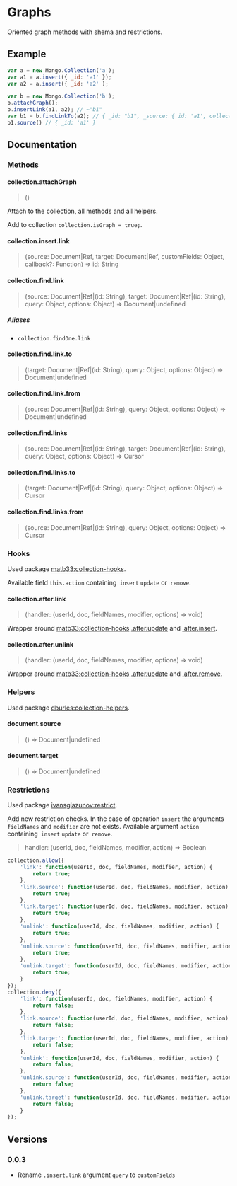 # Graphs

Oriented graph methods with shema and restrictions.

## Example

```js
var a = new Mongo.Collection('a');
var a1 = a.insert({ _id: 'a1' });
var a2 = a.insert({ _id: 'a2' );

var b = new Mongo.Collection('b');
b.attachGraph();
b.insertLink(a1, a2); // ~"b1"
var b1 = b.findLinkTo(a2); // { _id: "b1", _source: { id: 'a1', collection: 'a' }, _target: { id: 'a1', collection: 'a' } }
b1.source() // { _id: 'a1' }
```

## Documentation

### Methods

#### collection.attachGraph
> ()

Attach to the collection, all methods and all helpers.

Add to collection `collection.isGraph = true;`.

#### collection.insert.link
> (source: Document|Ref, target: Document|Ref, customFields: Object, callback?: Function) => id: String

#### collection.find.link
> (source: Document|Ref|(id: String), target: Document|Ref|(id: String), query: Object, options: Object) => Document|undefined

##### Aliases
* `collection.findOne.link`

#### collection.find.link.to
> (target: Document|Ref|(id: String), query: Object, options: Object) => Document|undefined

#### collection.find.link.from
> (source: Document|Ref|(id: String), query: Object, options: Object) => Document|undefined

#### collection.find.links
> (source: Document|Ref|(id: String), target: Document|Ref|(id: String), query: Object, options: Object) => Cursor

#### collection.find.links.to
> (target: Document|Ref|(id: String), query: Object, options: Object) => Cursor

#### collection.find.links.from
> (source: Document|Ref|(id: String), query: Object, options: Object) => Cursor

### Hooks
Used package [matb33:collection-hooks](https://github.com/matb33/meteor-collection-hooks).

Available field `this.action` containing` insert` `update` or` remove`.

#### collection.after.link
> (handler: (userId, doc, fieldNames, modifier, options) => void)

Wrapper around [matb33:collection-hooks](https://github.com/matb33/meteor-collection-hooks) [.after.update](https://github.com/matb33/meteor-collection-hooks#beforeupdateuserid-doc-fieldnames-modifier-options) and [.after.insert](https://github.com/matb33/meteor-collection-hooks#afterinsertuserid-doc).

#### collection.after.unlink
> (handler: (userId, doc, fieldNames, modifier, options) => void)

Wrapper around [matb33:collection-hooks](https://github.com/matb33/meteor-collection-hooks) [.after.update](https://github.com/matb33/meteor-collection-hooks#beforeupdateuserid-doc-fieldnames-modifier-options) and [.after.remove](https://github.com/matb33/meteor-collection-hooks#afterremoveuserid-doc).

### Helpers
Used package [dburles:collection-helpers](https://github.com/dburles/meteor-collection-helpers/).

#### document.source
> () => Document|undefined

#### document.target
> () => Document|undefined

### Restrictions
Used package [ivansglazunov:restrict](https://github.com/ivansglazunov/meteor-restrict).

Add new restriction checks. In the case of operation `insert` the arguments `fieldNames` and `modifier` are not exists. Available argument `action` containing` insert` `update` or` remove`.

> handler: (userId, doc, fieldNames, modifier, action) => Boolean

```js
collection.allow({
    'link': function(userId, doc, fieldNames, modifier, action) {
    	return true;
    },
    'link.source': function(userId, doc, fieldNames, modifier, action) {
    	return true;
    },
    'link.target': function(userId, doc, fieldNames, modifier, action) {
    	return true;
    },
    'unlink': function(userId, doc, fieldNames, modifier, action) {
    	return true;
    },
    'unlink.source': function(userId, doc, fieldNames, modifier, action) {
    	return true;
    },
    'unlink.target': function(userId, doc, fieldNames, modifier, action) {
    	return true;
    }
});
collection.deny({
    'link': function(userId, doc, fieldNames, modifier, action) {
    	return false;
    },
    'link.source': function(userId, doc, fieldNames, modifier, action) {
    	return false;
    },
    'link.target': function(userId, doc, fieldNames, modifier, action) {
    	return false;
    },
    'unlink': function(userId, doc, fieldNames, modifier, action) {
    	return false;
    },
    'unlink.source': function(userId, doc, fieldNames, modifier, action) {
    	return false;
    },
    'unlink.target': function(userId, doc, fieldNames, modifier, action) {
    	return false;
    }
});
```

## Versions

### 0.0.3
* Rename `.insert.link` argument `query` to `customFields`
